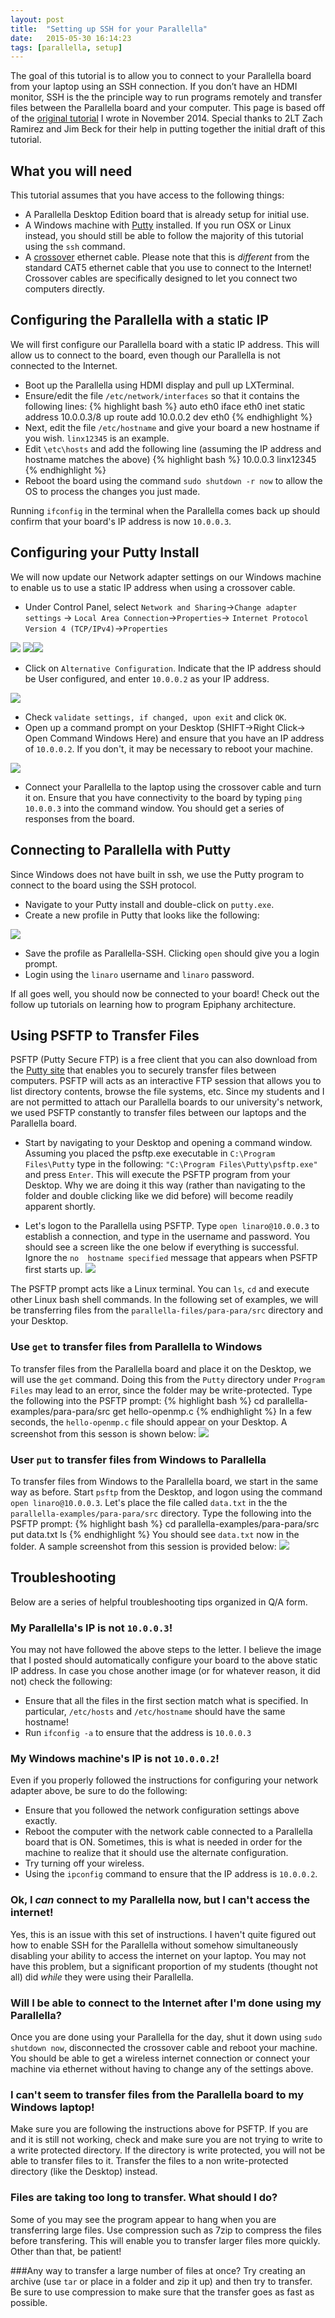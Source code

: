 ```yaml
---
layout: post
title:  "Setting up SSH for your Parallella"
date:   2015-05-30 16:14:23
tags: [parallella, setup]
---
```

The goal of this tutorial is to allow you to connect to your Parallella board 
from your laptop using an SSH connection. If you don’t have an HDMI monitor, 
 SSH is the the principle way to run programs remotely and transfer files 
between the Parallella board and your computer. This page is based off of the 
[original tutorial][pdf2] I wrote in November 2014. Special thanks to 2LT Zach 
Ramirez and Jim Beck for their help in putting together the initial draft of 
this tutorial.  

## What you will need
This tutorial assumes that you have access to the following things:

* A Parallella Desktop Edition board that is already setup for initial use. 
* A Windows machine with [Putty][putty] installed. If you run OSX or Linux instead, 
you should still be able to follow the majority of this tutorial using the 
`ssh` command. 
* A [crossover][crossover] ethernet cable. Please note that this is *different* from the 
standard CAT5 ethernet cable that you use to connect to the Internet! Crossover 
cables are specifically designed to let you connect two computers directly.
 
## Configuring the Parallella with a static IP
We will first configure our Parallella board with a static IP address. This 
will allow us to connect to the board, even though our Parallella is not 
connected to the Internet. 

* Boot up the Parallella using HDMI display and pull up LXTerminal. 
* Ensure/edit the file `/etc/network/interfaces` so that it contains the 
following lines: 
{% highlight bash %} 
auto eth0
iface eth0 inet static
	address 10.0.0.3/8
	up route add 10.0.0.2 dev eth0
{% endhighlight %} 
* Next, edit the file `/etc/hostname` and give your board a new hostname if 
you wish. `linx12345` is an example.
* Edit `\etc\hosts` and add the following line (assuming the IP address and 
hostname matches the above)
{% highlight bash %} 
10.0.0.3 linx12345
{% endhighlight %} 
* Reboot the board using the command `sudo shutdown -r now` to allow the OS 
to process the changes you just made. 

Running `ifconfig` in the terminal when the Parallella comes back up should 
confirm that your board's IP address is now `10.0.0.3`. 

## Configuring your Putty Install
We will now update our Network adapter settings on our Windows machine to 
enable us to use a static IP address when using a crossover cable. 

* Under Control Panel, select `Network and Sharing`->`Change adapter settings`
-> `Local Area Connection`->`Properties`->
`Internet Protocol Version 4 (TCP/IPv4)`->`Properties`

![](http://suzannejmatthews.com/images/menu1.png) 
![](http://suzannejmatthews.com/images/menu2.PNG)![](http://suzannejmatthews.com/images/menu3.png) 

* Click on `Alternative Configuration`. Indicate that the IP address should be 
User configured, and enter `10.0.0.2` as your IP address.

![](http://suzannejmatthews.com/images/menu4.png)

* Check `validate settings, if changed, upon exit` and click `OK`. 
* Open up a command prompt on your Desktop (SHIFT->Right Click-> Open Command Windows Here) and ensure that you have an IP address of `10.0.0.2`. If 
you don't, it may be necessary to reboot your machine.

![](http://suzannejmatthews.com/images/windowIP.PNG) 

* Connect your Parallella to the laptop using the crossover cable and turn it
on. Ensure that you have connectivity to the board by typing `ping 10.0.0.3` 
into the command window. You should get a series of responses from the board. 

## Connecting to Parallella with Putty
Since Windows does not have built in ssh, we use the Putty program to connect 
to the board using the SSH protocol. 

* Navigate to your Putty install and double-click on `putty.exe`. 
* Create a new profile in Putty that looks like the following:

![](http://suzannejmatthews.com/images/putty.png) 

* Save the profile as Parallella-SSH. Clicking `open` should give you a
login prompt.
* Login using the `linaro` username and `linaro` password. 

If all goes well, you should now be connected to your board! Check out the 
follow up tutorials on learning how to program Epiphany architecture. 

## Using PSFTP to Transfer Files
PSFTP (Putty Secure FTP) is a free client that you can also download from the 
[Putty site][putty] that enables you to securely transfer files between 
computers. PSFTP will acts as an interactive FTP session that allows you to 
list directory contents, browse the file systems, etc. Since my students and I
are not permitted to attach our Parallella boards to our university's network, 
we used PSFTP constantly to transfer files between our laptops and the 
Parallella board.

* Start by navigating to your Desktop and opening a command window. Assuming you 
placed the psftp.exe executable in `C:\Program Files\Putty` type in the
following: `"C:\Program Files\Putty\psftp.exe"` and press `Enter`. This will 
execute the PSFTP program from your Desktop. Why we are doing it this way 
(rather than navigating to the folder and double clicking like we did 
before) will become readily apparent shortly.

* Let's logon to the Parallella using PSFTP. Type `open linaro@10.0.0.3` to 
establish a connection, and type in the username and password.  You should see 
a screen like the one below if everything is successful. Ignore the `no 
hostname specified` message that appears when PSFTP first starts up.
![](http://suzannejmatthews.com/images/PSFTP_connect.PNG) 

The PSFTP prompt acts like a Linux terminal. You can `ls`, `cd` and execute 
other Linux bash shell commands. In the following set of examples, we will be 
transferring files from the `parallella-files/para-para/src` directory 
and your Desktop.

### Use `get` to transfer files from Parallella to Windows
To transfer files from the Parallella board and place it on the Desktop, we 
will use the `get` command. Doing this from the `Putty` directory under 
`Program Files` may lead to an error, since the folder may be write-protected.
Type the following into the PSFTP prompt:
{% highlight bash %} 
cd parallella-examples/para-para/src
get hello-openmp.c
{% endhighlight %} 
In a few seconds, the `hello-openmp.c` file should appear on your Desktop. A
screenshot from this sesson is shown below:
![](http://suzannejmatthews.com/images/PSFTP_get.PNG) 

### User `put` to transfer files from Windows to Parallella
To transfer files from Windows to the Parallella board, we start in the 
same way as before. Start `psftp` from the Desktop, and logon using 
the command `open linaro@10.0.0.3`. Let's place the file called `data.txt` in 
the the `parallella-examples/para-para/src` directory. Type the following into 
the PSFTP prompt:
{% highlight bash %} 
cd parallella-examples/para-para/src
put data.txt
ls
{% endhighlight %} 
You should see `data.txt` now in the folder. A sample screenshot from this 
session is provided below:
![](http://suzannejmatthews.com/images/PSFTP_put.PNG) 

## Troubleshooting
Below are a series of helpful troubleshooting tips organized in Q/A form.

### My Parallella's IP is not `10.0.0.3`!
You may not have followed the above steps to the letter. I believe the image
that I posted should automatically configure your board to the above static 
IP address. In case you chose another image (or for whatever reason, it did not)
check the following:

* Ensure that all the files in the first section match what is specified. In 
particular, `/etc/hosts` and `/etc/hostname` should have the same hostname!
* Run `ifconfig -a` to ensure that the address is `10.0.0.3`

### My Windows machine's IP is not `10.0.0.2`!
Even if you properly followed the instructions for configuring your 
network adapter above, be sure to do the following:

* Ensure that you followed the network configuration settings above exactly.
* Reboot the computer with the network cable connected to a Parallella board 
that is ON. Sometimes, this is what is needed in order for the machine to 
realize that it should use the alternate configuration.
* Try turning off your wireless.  
* Using the `ipconfig` command to ensure that  the IP address is `10.0.0.2`.

### Ok, I *can* connect to my Parallella now, but I can't access the internet!
Yes, this is an issue with this set of instructions. I haven't quite figured 
out how to enable SSH for the Parallella without somehow simultaneously 
disabling your ability to access the internet on your laptop. You may not have 
this problem, but a significant proportion of my students (thought not all) 
did *while* they were using their Parallella.

### Will I be able to connect to the Internet after I'm done using my Parallella?
Once you are done using your Parallella for the day, shut it down using
`sudo shutdown now`, disconnected the crossover cable and reboot your machine.
You should be able to get a wireless internet connection or connect your 
machine via ethernet without having to change any of the settings above.

### I can't seem to transfer files from the Parallella board to my Windows laptop!
Make sure you are following the instructions above for PSFTP. If you are and it 
is still not working, check and make sure you are not trying to write to a 
write protected directory. If the directory is write protected, you will not 
be able to transfer files to it. Transfer the files to a non write-protected 
directory (like the Desktop) instead.

### Files are taking too long to transfer. What should I do?
Some of you may see the program appear to hang when you are transferring 
large files. Use compression such as 7zip to compress the files before 
transfering. This will enable you to transfer larger files more quickly. 
Other than that, be patient!

###Any way to transfer a large number of files at once?
Try creating an archive (use `tar` or place in a folder and zip it up) and 
then try to transfer. Be sure to use compression to make sure that the 
transfer goes as fast as possible. 

[parallella]:      https://www.parallella.org/
[pdf2]: http://www.suzannejmatthews.com/private/SSHParallella.pdf 
[putty]: http://www.chiark.greenend.org.uk/~sgtatham/putty/download.html
[crossover]: http://en.wikipedia.org/wiki/Ethernet_crossover_cable
